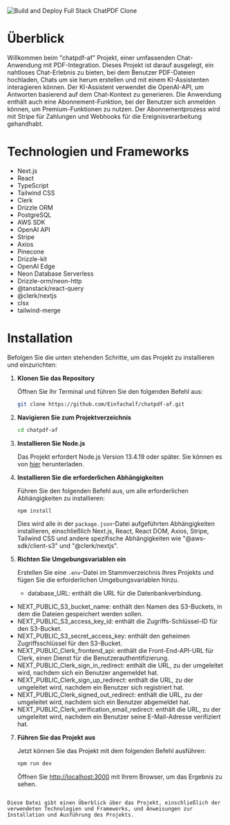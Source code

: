 
![Build and Deploy Full Stack ChatPDF Clone](https://github.com/Elliott-Chong/chatpdf-yt/assets/77007117/7fcee290-ca52-46ee-ae82-3490f505270b)



# Überblick

Willkommen beim "chatpdf-af" Projekt, einer umfassenden Chat-Anwendung mit PDF-Integration. Dieses Projekt ist darauf ausgelegt, ein nahtloses Chat-Erlebnis zu bieten, bei dem Benutzer PDF-Dateien hochladen, Chats um sie herum erstellen und mit einem KI-Assistenten interagieren können. Der KI-Assistent verwendet die OpenAI-API, um Antworten basierend auf dem Chat-Kontext zu generieren. Die Anwendung enthält auch eine Abonnement-Funktion, bei der Benutzer sich anmelden können, um Premium-Funktionen zu nutzen. Der Abonnementprozess wird mit Stripe für Zahlungen und Webhooks für die Ereignisverarbeitung gehandhabt.

# Technologien und Frameworks

- Next.js
- React
- TypeScript
- Tailwind CSS
- Clerk
- Drizzle ORM
- PostgreSQL
- AWS SDK
- OpenAI API
- Stripe
- Axios
- Pinecone
- Drizzle-kit
- OpenAI Edge
- Neon Database Serverless
- Drizzle-orm/neon-http
- @tanstack/react-query
- @clerk/nextjs
- clsx
- tailwind-merge

# Installation

Befolgen Sie die unten stehenden Schritte, um das Projekt zu installieren und einzurichten:

1. **Klonen Sie das Repository**

   Öffnen Sie Ihr Terminal und führen Sie den folgenden Befehl aus:

   ```bash
   git clone https://github.com/Einfachalf/chatpdf-af.git
   ```

2. **Navigieren Sie zum Projektverzeichnis**

   ```bash
   cd chatpdf-af
   ```

3. **Installieren Sie Node.js**

   Das Projekt erfordert Node.js Version 13.4.19 oder später. Sie können es von [hier](https://nodejs.org/en/download/) herunterladen.

4. **Installieren Sie die erforderlichen Abhängigkeiten**

   Führen Sie den folgenden Befehl aus, um alle erforderlichen Abhängigkeiten zu installieren:

   ```bash
   npm install
   ```

   Dies wird alle in der `package.json`-Datei aufgeführten Abhängigkeiten installieren, einschließlich Next.js, React, React DOM, Axios, Stripe, Tailwind CSS und andere spezifische Abhängigkeiten wie "@aws-sdk/client-s3" und "@clerk/nextjs".

5. **Richten Sie Umgebungsvariablen ein**

    Erstellen Sie eine `.env`-Datei im Stammverzeichnis Ihres Projekts und fügen Sie die erforderlichen Umgebungsvariablen hinzu.

   - database_URL: enthält die URL für die Datenbankverbindung.
- NEXT_PUBLIC_S3_bucket_name: enthält den Namen des S3-Buckets, in dem die Dateien gespeichert werden sollen.
- NEXT_PUBLIC_S3_access_key_id: enthält die Zugriffs-Schlüssel-ID für den S3-Bucket.
- NEXT_PUBLIC_S3_secret_access_key: enthält den geheimen Zugriffsschlüssel für den S3-Bucket.
- NEXT_PUBLIC_Clerk_frontend_api: enthält die Front-End-API-URL für Clerk, einen Dienst für die Benutzerauthentifizierung.
- NEXT_PUBLIC_Clerk_sign_in_redirect: enthält die URL, zu der umgeleitet wird, nachdem sich ein Benutzer angemeldet hat.
- NEXT_PUBLIC_Clerk_sign_up_redirect: enthält die URL, zu der umgeleitet wird, nachdem ein Benutzer sich registriert hat.
- NEXT_PUBLIC_Clerk_signed_out_redirect: enthält die URL, zu der umgeleitet wird, nachdem sich ein Benutzer abgemeldet hat.
- NEXT_PUBLIC_Clerk_verification_email_redirect: enthält die URL, zu der umgeleitet wird, nachdem ein Benutzer seine E-Mail-Adresse verifiziert hat.

7. **Führen Sie das Projekt aus**

    Jetzt können Sie das Projekt mit dem folgenden Befehl ausführen:

    ```bash
    npm run dev
    ```

    Öffnen Sie [http://localhost:3000](http://localhost:3000) mit Ihrem Browser, um das Ergebnis zu sehen.
```

Diese Datei gibt einen Überblick über das Projekt, einschließlich der verwendeten Technologien und Frameworks, und Anweisungen zur Installation und Ausführung des Projekts.


